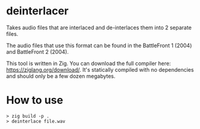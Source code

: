 # deinterlacer

Takes audio files that are interlaced and de-interlaces them into 2 separate files.

The audio files that use this format can be found in the BattleFront 1 (2004) and BattleFront 2 (2004).

This tool is written in Zig.  You can download the full compiler here: https://ziglang.org/download/.  It's statically compiled with no dependencies and should only be a few dozen megabytes.

# How to use

```
> zig build -p .
> deinterlace file.wav
```
